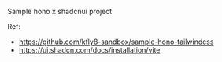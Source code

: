 Sample hono x shadcnui project

Ref:
- https://github.com/kfly8-sandbox/sample-hono-tailwindcss
- https://ui.shadcn.com/docs/installation/vite
